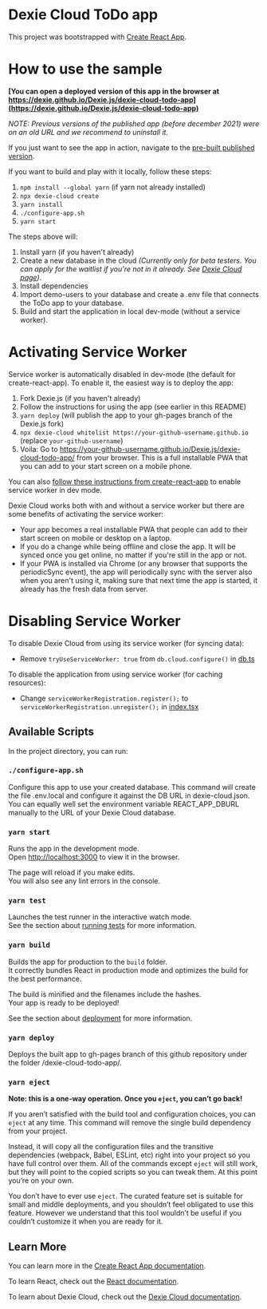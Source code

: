 # Dexie Cloud ToDo app

This project was bootstrapped with [Create React App](https://github.com/facebook/create-react-app).

# How to use the sample

**[You can open a deployed version of this app in the browser at https://dexie.github.io/Dexie.js/dexie-cloud-todo-app](https://dexie.github.io/Dexie.js/dexie-cloud-todo-app)**

*NOTE: Previous versions of the published app (before december 2021) were on an old URL and we recommend to uninstall it.*

If you just want to see the app in action, navigate to the [pre-built published version](https://dexie.github.io/Dexie.js/dexie-cloud-todo-app/).

If you want to build and play with it locally, follow these steps:

1. `npm install --global yarn` (if yarn not already installed)
2. `npx dexie-cloud create`
3. `yarn install`
4. `./configure-app.sh`
5. `yarn start`

The steps above will:

1. Install yarn (if you haven't already)
2. Create a new database in the cloud *(Currently only for beta testers. You can apply for the waitlist if you're not in it already. See [Dexie Cloud page](https://dexie.org/cloud/))*.
3. Install dependencies
4. Import demo-users to your database and create a .env file that connects the ToDo app to your database.
5. Build and start the application in local dev-mode (without a service worker).

# Activating Service Worker

Service worker is automatically disabled in dev-mode (the default for create-react-app). To enable it, the easiest way is to deploy the app:

1. Fork Dexie.js (if you haven't already)
2. Follow the instructions for using the app (see earlier in this README)
3. `yarn deploy` (will publish the app to your gh-pages branch of the Dexie.js fork)
4. `npx dexie-cloud whitelist https://your-github-username.github.io` (replace `your-github-username`)
5. Voila: Go to https://your-github-username.github.io/Dexie.js/dexie-cloud-todo-app/ from your browser. This is a full installable PWA that you can add to your start screen on a mobile phone.

You can also [follow these instructions from create-react-app](https://create-react-app.dev/docs/making-a-progressive-web-app/#offline-first-considerations) to enable service worker in dev mode.

Dexie Cloud works both with and without a service worker but there are some benefits of activating the service worker:

* Your app becomes a real installable PWA that people can add to their start screen on mobile or desktop on a laptop.
* If you do a change while being offline and close the app. It will be synced once you get online, no matter if you're still in the app or not.
* If your PWA is installed via Chrome (or any browser that supports the periodicSync event), the app will periodically sync with the server also when you aren't using it, making sure that next time the app is started, it already has the fresh data from server.

# Disabling Service Worker

To disable Dexie Cloud from using its service worker (for syncing data):
* Remove `tryUseServiceWorker: true` from `db.cloud.configure()` in [db.ts](https://github.com/dfahlander/Dexie.js/blob/master/samples/dexie-cloud-todo-app/src/models/db.ts)

To disable the application from using service worker (for caching resources):
* Change `serviceWorkerRegistration.register();` to `serviceWorkerRegistration.unregister();` in [index.tsx](https://github.com/dfahlander/Dexie.js/blob/master/samples/dexie-cloud-todo-app/src/index.tsx)

## Available Scripts

In the project directory, you can run:

### `./configure-app.sh`

Configure this app to use your created database.
This command will create the file .env.local and configure it against the DB URL in dexie-cloud.json.
You can equally well set the environment variable REACT_APP_DBURL manually to the URL of your
Dexie Cloud database.

### `yarn start`

Runs the app in the development mode.\
Open [http://localhost:3000](http://localhost:3000) to view it in the browser.

The page will reload if you make edits.\
You will also see any lint errors in the console.

### `yarn test`

Launches the test runner in the interactive watch mode.\
See the section about [running tests](https://facebook.github.io/create-react-app/docs/running-tests) for more information.

### `yarn build`

Builds the app for production to the `build` folder.\
It correctly bundles React in production mode and optimizes the build for the best performance.

The build is minified and the filenames include the hashes.\
Your app is ready to be deployed!

See the section about [deployment](https://facebook.github.io/create-react-app/docs/deployment) for more information.

### `yarn deploy`

Deploys the built app to gh-pages branch of this github repository under the folder /dexie-cloud-todo-app/.

### `yarn eject`

**Note: this is a one-way operation. Once you `eject`, you can’t go back!**

If you aren’t satisfied with the build tool and configuration choices, you can `eject` at any time. This command will remove the single build dependency from your project.

Instead, it will copy all the configuration files and the transitive dependencies (webpack, Babel, ESLint, etc) right into your project so you have full control over them. All of the commands except `eject` will still work, but they will point to the copied scripts so you can tweak them. At this point you’re on your own.

You don’t have to ever use `eject`. The curated feature set is suitable for small and middle deployments, and you shouldn’t feel obligated to use this feature. However we understand that this tool wouldn’t be useful if you couldn’t customize it when you are ready for it.

## Learn More

You can learn more in the [Create React App documentation](https://facebook.github.io/create-react-app/docs/getting-started).

To learn React, check out the [React documentation](https://reactjs.org/).

To learn about Dexie Cloud, check out the [Dexie Cloud documentation](https://dexie.org/cloud/).
